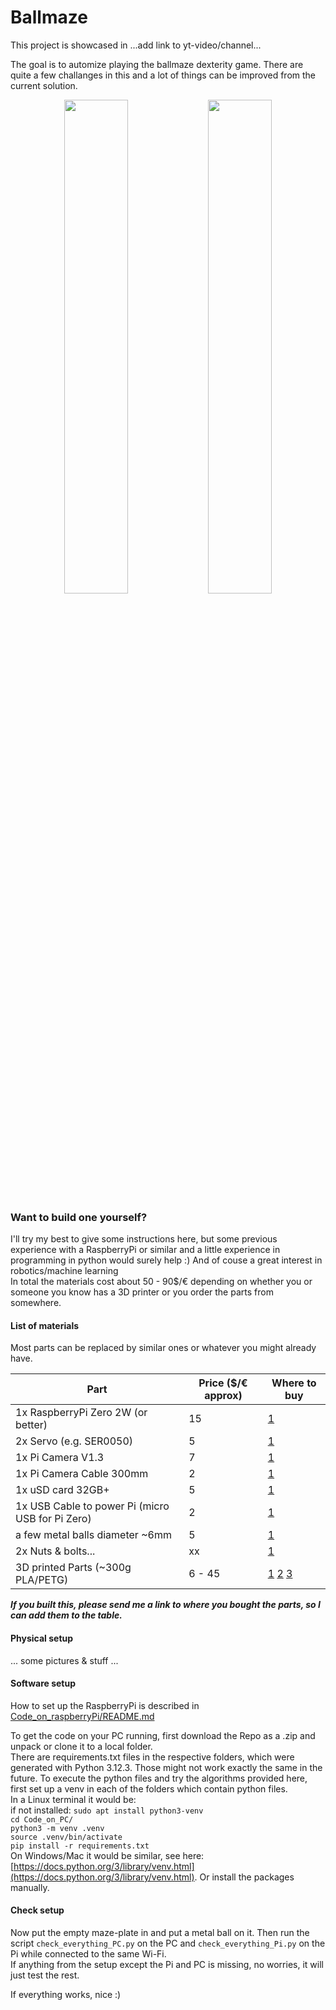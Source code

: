# Ballmaze
This project is showcased in ...add link to yt-video/channel...

The goal is to automize playing the ballmaze dexterity game. There are quite a few challanges in this and a lot of things can be improved from the current solution. 

<p align="center">
  <img src="./docs/wood_maze.gif" width="45%" />
  <img src="./docs/my_maze.gif" width="45%" />
</p>

### Want to build one yourself?

I'll try my best to give some instructions here, but some previous experience with a RaspberryPi or similar and a little experience in programming in python would surely help :) And of couse a great interest in robotics/machine learning <br>
In total the materials cost about 50 - 90$/€ depending on whether you or someone you know has a 3D printer or you order the parts from somewhere. 

#### List of materials
Most parts can be replaced by similar ones or whatever you might already have. 

| Part                                              | Price ($/€ approx) | Where to buy |
|---------------------------------------------------|--------------------|--------------|
| 1x RaspberryPi Zero 2W (or better)                | 15                 | [1](https://www.mouser.ch/ProductDetail/358-SC0721) |
| 2x Servo (e.g. SER0050)                           | 5                  | [1](https://www.mouser.ch/ProductDetail/426-SER0050) |
| 1x Pi Camera V1.3                                 | 7                  | [1](https://www.mouser.ch/ProductDetail/713-114110127) |
| 1x Pi Camera Cable 300mm                          | 2                  | [1](https://www.mouser.ch/ProductDetail/358-SC1129) |
| 1x uSD card 32GB+                                 | 5                  | [1](https://www.mouser.ch/ProductDetail/358-SC1628) |
| 1x USB Cable to power Pi (micro USB for Pi Zero)  | 2                  | [1](https://www.mouser.ch/ProductDetail/530-SC-2AMK003F) |
| a few metal balls diameter ~6mm                   | 5                  | [1](https://www.amazon.com/0-236-Precision-Chrome-Steel-Bearing/dp/B07L8MLK2N) |
| 2x Nuts & bolts...                                | xx                 | [1]() |
| 3D printed Parts (~300g PLA/PETG)                 | 6 - 45             | [1](https://www.sculpteo.com) [2](https://craftcloud3d.com/) [3](https://jlc3dp.com/3d-printing-quote) |

***If you built this, please send me a link to where you bought the parts, so I can add them to the table.***

#### Physical setup
... some pictures & stuff ...

#### Software setup
How to set up the RaspberryPi is described in [Code_on_raspberryPi/README.md](Code_on_raspberryPi/README.md) <br>

To get the code on your PC running, first download the Repo as a .zip and unpack or clone it to a local folder. <br>
There are requirements.txt files in the respective folders, which were generated with Python 3.12.3. Those might not work exactly the same in the future. 
To execute the python files and try the algorithms provided here, first set up a venv in each of the folders which contain python files. <br>
In a Linux terminal it would be: <br>
if not installed: `sudo apt install python3-venv` <br>
`cd Code_on_PC/` <br>
`python3 -m venv .venv` <br>
`source .venv/bin/activate` <br>
`pip install -r requirements.txt` <br>
On Windows/Mac it would be similar, see here: [https://docs.python.org/3/library/venv.html](https://docs.python.org/3/library/venv.html). Or install the packages manually. 

#### Check setup
Now put the empty maze-plate in and put a metal ball on it. Then run the script `check_everything_PC.py` on the PC and `check_everything_Pi.py` on the Pi while connected to the same Wi-Fi. <br>
If anything from the setup except the Pi and PC is missing, no worries, it will just test the rest. 

If everything works, nice :)




